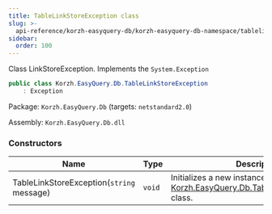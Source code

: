 ```yaml
---
title: TableLinkStoreException class
slug: >-
  api-reference/korzh-easyquery-db/korzh-easyquery-db-namespace/tablelinkstoreexception-class
sidebar:
  order: 100
---
```


Class LinkStoreException.  Implements the `System.Exception`
```csharp
public class Korzh.EasyQuery.Db.TableLinkStoreException
    : Exception

```
Package: `Korzh.EasyQuery.Db` (targets: `netstandard2.0`)

Assembly: `Korzh.EasyQuery.Db.dll`

### Constructors

| Name | Type | Description | 
| --- | --- | --- | 
| TableLinkStoreException(`string` message) | `void` | Initializes a new instance of the [Korzh.EasyQuery.Db.TableLinkStoreException](///////////////easyquery/docs/api-reference/korzh-easyquery-db/korzh-easyquery-db-namespace/tablelinkstoreexception-class) class. |
